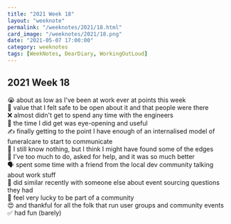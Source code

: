 ```yaml
---
title: "2021 Week 18"
layout: "weeknote"
permalink: "/weeknotes/2021/18.html"
card_image: "/weeknotes/2021/18.png"
date: "2021-05-07 17:00:00"
category: weeknotes
tags: [WeekNotes, DearDiary, WorkingOutLoud]
---
```


## 2021 Week 18

😭 about as low as I've been at work ever at points this week <br/>
💖 value that I felt safe to be open about it and that people were there <br />
❌ almost didn't get to spend any time with the engineers <br/>
👀 the time I did get was eye-opening and useful <br />
✍️ finally getting to the point I have enough of an internalised model of funeralcare to start to communicate <br />
🧠 I still know nothing, but I think I might have found some of the edges <br/>
🤗 I've too much to do, asked for help, and it was so much better <br />
🗣 spent some time with a friend from the local dev community talking about work stuff <br/>
🤩 did similar recently with someone else about event sourcing questions they had <br />
💖 feel very lucky to be part of a community <br />
😍 and thankful for all the folk that run user groups and community events<br />
✅ had fun (barely)
